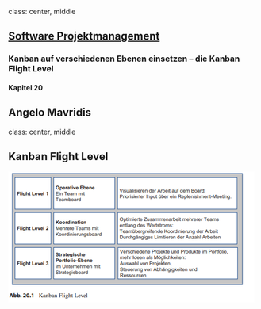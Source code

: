 class: center, middle

## [Software Projektmanagement](index.html)

### Kanban auf verschiedenen Ebenen einsetzen – die Kanban Flight Level

#### Kapitel 20

Angelo Mavridis
---
class: center, middle

## Kanban Flight Level

![](media/kapitel20/Flight_level.PNG)
